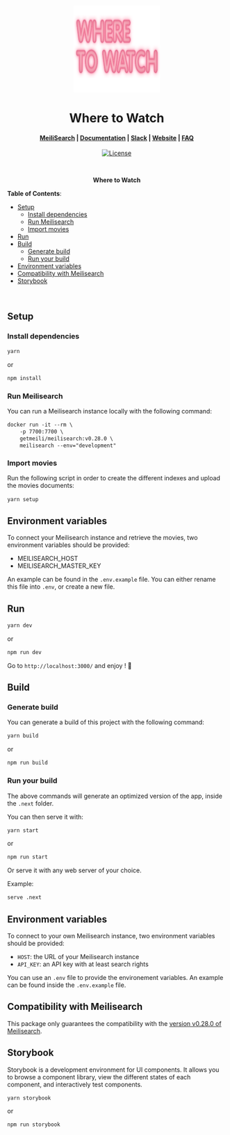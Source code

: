 <p align="center">
  <img src="public/images/logo-light-mode.svg" alt="MeiliSearch logo" width="200" height="200" />
</p>

<h1 align="center">Where to Watch</h1>

<h4 align="center">
  <a href="https://github.com/meilisearch/MeiliSearch">MeiliSearch</a> |
  <a href="https://docs.meilisearch.com">Documentation</a> |
  <a href="https://slack.meilisearch.com">Slack</a> |
  <a href="https://www.meilisearch.com">Website</a> |
  <a href="https://docs.meilisearch.com/faq">FAQ</a>
</h4>

<p align="center">
  <a href="https://github.com/meilisearch/demo-movies/blob/main/LICENCE"><img src="https://img.shields.io/badge/license-MIT-informational" alt="License"></a>
</p>
<br/>

<p align="center" style="font-weight:bold;" >Where to Watch</p>

**Table of Contents**:

- [Setup](#setup)
  - [Install dependencies](#install-dependencies)
  - [Run Meilisearch](#run-meilisearch)
  - [Import movies](#import-movies)
- [Run](#run)
- [Build](#build)
  - [Generate build](#generate-build)
  - [Run your build](#run-your-build)
- [Environment variables](#environment-variables)
- [Compatibility with Meilisearch](#compatibility-with-meilisearch)
- [Storybook](#storybook)

<br/>

## Setup

### Install dependencies

```bash
yarn
```

or

```bash
npm install
```

### Run Meilisearch

You can run a Meilisearch instance locally with the following command:

```
docker run -it --rm \
    -p 7700:7700 \
    getmeili/meilisearch:v0.28.0 \
    meilisearch --env="development"
```

### Import movies

Run the following script in order to create the different indexes and upload the movies documents:

`yarn setup`

## Environment variables

To connect your Meilisearch instance and retrieve the movies, two environment variables should be provided:

- MEILISEARCH_HOST
- MEILISEARCH_MASTER_KEY

An example can be found in the `.env.example` file. You can either rename this file into `.env`, or create a new file.

## Run

```bash
yarn dev
```

or

```bash
npm run dev
```

Go to `http://localhost:3000/` and enjoy ! 🎉

## Build

### Generate build

You can generate a build of this project with the following command:

```bash
yarn build
```

or

```bash
npm run build
```

### Run your build

The above commands will generate an optimized version of the app, inside the `.next` folder.

You can then serve it with:

```bash
yarn start
```

or

```bash
npm run start
```

Or serve it with any web server of your choice.

Example:

```bash
serve .next
```

## Environment variables

To connect to your own Meilisearch instance, two environment variables should be provided:

- `HOST`: the URL of your Meilisearch instance
- `API_KEY`: an API key with at least search rights

You can use an `.env` file to provide the environement variables. An example can be found inside the `.env.example` file.

## Compatibility with Meilisearch

This package only guarantees the compatibility with the [version v0.28.0 of Meilisearch](https://github.com/meilisearch/meilisearch/releases/tag/v0.28.0).

## Storybook

Storybook is a development environment for UI components. It allows you to browse a component library, view the different states of each component, and interactively test components.

```bash
yarn storybook
```

or

```bash
npm run storybook
```
